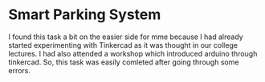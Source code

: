 # Smart Parking System
I found this task a bit on the easier side for mme because I had already started experimenting with Tinkercad as it was thought in our college lectures. I had also attended a workshop which introduced arduino through tinkercad. So, this task was easily comleted after going through some errors. 
